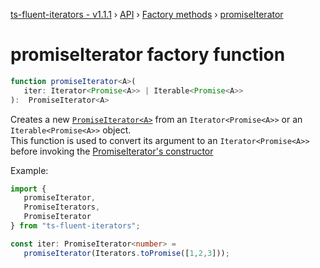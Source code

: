 [ts-fluent-iterators - v1.1.1](../../README.md) › [API](../index.md) ›
[Factory methods](../index.md#factories) › [promiseIterator](promise_iterator.md)

# promiseIterator factory function
```typescript
function promiseIterator<A>(
   iter: Iterator<Promise<A>> | Iterable<Promise<A>>
):  PromiseIterator<A>
```

Creates a new [`PromiseIterator<A>`](../iterators/promise_iterator.md) from an `Iterator<Promise<A>>`
or an `Iterable<Promise<A>>` object.  
This function is used to convert its argument to an `Iterator<Promise<A>>`
before 
invoking the [PromiseIterator's constructor](../iterators/promise_iterator.md#constructor)

Example:
```typescript
import { 
   promiseIterator, 
   PromiseIterators, 
   PromiseIterator 
} from "ts-fluent-iterators";

const iter: PromiseIterator<number> = 
   promiseIterator(Iterators.toPromise([1,2,3]));
```

